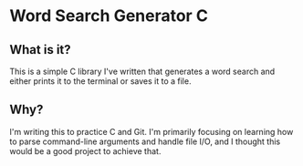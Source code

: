 # Word Search Generator C
## What is it?
This is a simple C library I've written that generates a word search and either prints it to the terminal or saves it to a file.
## Why?
I'm writing this to practice C and Git. I'm primarily focusing on learning how to parse command-line arguments and handle file I/O, and I thought this would be a good project to achieve that.